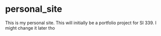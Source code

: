# personal_site
This is my personal site. This will initially be a portfolio project for SI 339. I might change it later tho
